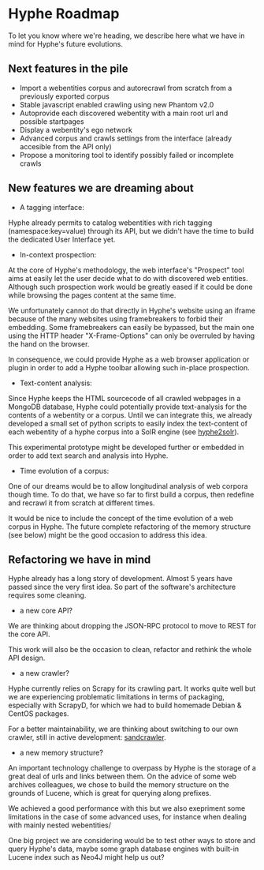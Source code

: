 Hyphe Roadmap
=============

To let you know where we're heading, we describe here what we have in mind for Hyphe's future evolutions.

## Next features in the pile

- Import a webentities corpus and autorecrawl from scratch from a previously exported corpus
- Stable javascript enabled crawling using new Phantom v2.0
- Autoprovide each discovered webentity with a main root url and possible startpages
- Display a webentity's ego network
- Advanced corpus and crawls settings from the interface (already accesible from the API only)
- Propose a monitoring tool to identify possibly failed or incomplete crawls


## New features we are dreaming about

+ A tagging interface:

Hyphe already permits to catalog webentities with rich tagging (namespace:key=value) through its API, but we didn't have the time to build the dedicated User Interface yet.

+ In-context prospection:

At the core of Hyphe's methodology, the web interface's "Prospect" tool aims at easily let the user decide what to do with discovered web entities. Although such prospection work would be greatly eased if it could be done while browsing the pages content at the same time.

We unfortunately cannot do that directly in Hyphe's website using an iframe because of the many websites using framebreakers to forbid their embedding. Some framebreakers can easily be bypassed, but the main one using the HTTP header "X-Frame-Options" can only be overruled by having the hand on the browser.

In consequence, we could provide Hyphe as a web browser application or plugin in order to add a Hyphe toolbar allowing such in-place prospection.

+ Text-content analysis:

Since Hyphe keeps the HTML sourcecode of all crawled webpages in a MongoDB database, Hyphe could potentially provide text-analysis for the contents of a webentity or a corpus.
Until we can integrate this, we already developed a small set of python scripts to easily index the text-content of each webentity of a hyphe corpus into a SolR engine (see [hyphe2solr](http://github.com/medialab/hyphe2solr)).

This experimental prototype might be developed further or embedded in order to add text search and analysis into Hyphe.

+ Time evolution of a corpus:

One of our dreams would be to allow longitudinal analysis of web corpora though time. To do that, we have so far to first build a corpus, then redefine and recrawl it from scratch at different times.

It would be nice to include the concept of the time evolution of a web corpus in Hyphe. The future complete refactoring of the memory structure (see below) might be the good occasion to address this idea.


## Refactoring we have in mind

Hyphe already has a long story of development. Almost 5 years have passed since the very first idea. So part of the software's architecture requires some cleaning.

+ a new core API?

We are thinking about dropping the JSON-RPC protocol to move to REST for the core API.

This work will also be the occasion to clean, refactor and rethink the whole API design.

+ a new crawler?

Hyphe currently relies on Scrapy for its crawling part. It works quite well but we are experiencing problematic limitations in terms of packaging, especially with ScrapyD, for which we had to build homemade Debian & CentOS packages.

For a better maintainability, we are thinking about switching to our own crawler, still in active development: [sandcrawler](http://github.com/medialab/sandcrawler).

+ a new memory structure?

An important technology challenge to overpass by Hyphe is the storage of a great deal of urls and links between them. On the advice of some web archives colleagues, we chose to build the memory structure on the grounds of Lucene, which is great for querying along prefixes.

We achieved a good performance with this but we also exepriment some limitations in the case of some advanced uses, for instance when dealing with mainly nested webentities/

One big project we are considering would be to test other ways to store and query Hyphe's data, maybe some graph database engines with built-in Lucene index such as Neo4J might help us out?

